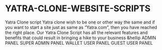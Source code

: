 # YATRA-CLONE-WEBSITE-SCRIPTS
Yatra Clone script Yatra clone wish to be one or other way the same and if you want to start a site just as same as “Yatra.com”, then you have reached the right place. Our Yatra Clone Script has all the relevant features and benefits that could result in bringing a hike to your business &amp;hellip
ADMIN PANEL
SUPER ADMIN PANEL
WALLET USER PANEL
GUEST USER PANEL

